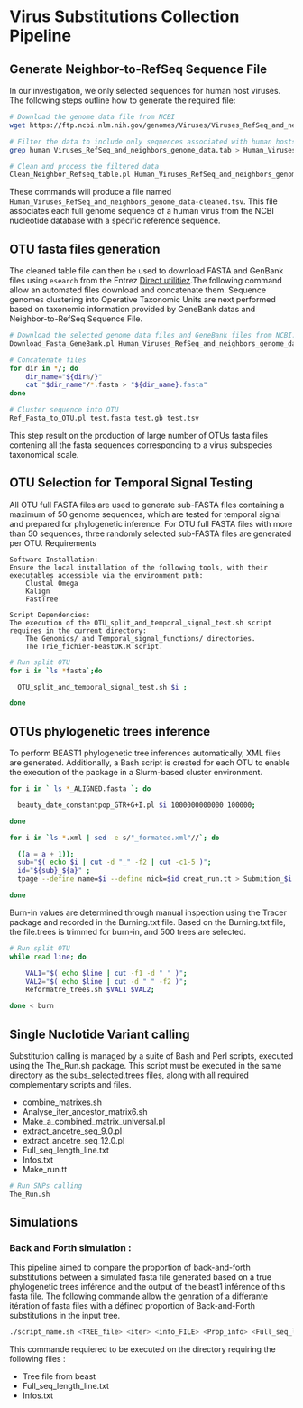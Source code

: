 # Virus Substitutions Collection Pipeline

## Generate Neighbor-to-RefSeq Sequence File 

In our investigation, we only selected sequences for human host viruses. The following steps outline how to generate the required file:

```bash
# Download the genome data file from NCBI
wget https://ftp.ncbi.nlm.nih.gov/genomes/Viruses/Viruses_RefSeq_and_neighbors_genome_data.tab

# Filter the data to include only sequences associated with human hosts
grep human Viruses_RefSeq_and_neighbors_genome_data.tab > Human_Viruses_RefSeq_and_neighbors_genome_data.tab

# Clean and process the filtered data
Clean_Neighbor_Refseq_table.pl Human_Viruses_RefSeq_and_neighbors_genome_data.tab
```
These commands will produce a file named `Human_Viruses_RefSeq_and_neighbors_genome_data-cleaned.tsv`. This file associates each full genome sequence of a human virus from the NCBI nucleotide database with a specific reference sequence.

## OTU fasta files generation
The cleaned table file can then be used to download FASTA and GenBank files using `esearch` from the Entrez [Direct utilitiez](https://www.ncbi.nlm.nih.gov/books/NBK179288/).The following command allow an automated files download and concatenate them. Sequence genomes clustering into Operative Taxonomic Units are next performed based on taxonomic information provided by GeneBank datas and Neighbor-to-RefSeq Sequence File. 

```bash
# Download the selected genome data files and GeneBank files from NCBI. The package produce one directory per OTU.
Download_Fasta_GeneBank.pl Human_Viruses_RefSeq_and_neighbors_genome_data-cleaned.tsv

# Concatenate files
for dir in */; do
    dir_name="${dir%/}"
    cat "$dir_name"/*.fasta > "${dir_name}.fasta"
done

# Cluster sequence into OTU
Ref_Fasta_to_OTU.pl test.fasta test.gb test.tsv
```
This step result on the production of large number of OTUs fasta files contening all the fasta sequences corresponding to a virus subspecies taxonomical scale. 

## OTU Selection for Temporal Signal Testing

All OTU full FASTA files are used to generate sub-FASTA files containing a maximum of 50 genome sequences, which are tested for temporal signal and prepared for phylogenetic inference. For OTU full FASTA files with more than 50 sequences, three randomly selected sub-FASTA files are generated per OTU.
Requirements

    Software Installation:
    Ensure the local installation of the following tools, with their executables accessible via the environment path:
        Clustal Omega
        Kalign
        FastTree

    Script Dependencies:
    The execution of the OTU_split_and_temporal_signal_test.sh script requires in the current directory:
        The Genomics/ and Temporal_signal_functions/ directories.
        The Trie_fichier-beastOK.R script.

```bash
# Run split OTU
for i in `ls *fasta`;do

  OTU_split_and_temporal_signal_test.sh $i ;

done
```

## OTUs phylogenetic trees inference
To perform BEAST1 phylogenetic tree inferences automatically, XML files are generated. Additionally, a Bash script is created for each OTU to enable the execution of the package in a Slurm-based cluster environment.

```bash
for i in ` ls *_ALIGNED.fasta `; do

  beauty_date_constantpop_GTR+G+I.pl $i 1000000000000 100000;

done

for i in `ls *.xml | sed -e s/"_formated.xml"//`; do

  ((a = a + 1));
  sub="$( echo $i | cut -d "_" -f2 | cut -c1-5 )";
  id="${sub}_${a}" ;
  tpage --define name=$i --define nick=$id creat_run.tt > Submition_$i.sh;

done
```
Burn-in values are determined through manual inspection using the Tracer package and recorded in the Burning.txt file.
Based on the Burning.txt file, the file.trees is trimmed for burn-in, and 500 trees are selected.

```bash
# Run split OTU
while read line; do

    VAL1="$( echo $line | cut -f1 -d " " )";
    VAL2="$( echo $line | cut -d " " -f2 )";
    Reformatre_trees.sh $VAL1 $VAL2;

done < burn
```

## Single Nuclotide Variant calling
Substitution calling is managed by a suite of Bash and Perl scripts, executed using the The_Run.sh package. This script must be executed in the same directory as the subs_selected.trees files, along with all required complementary scripts and files.

- combine_matrixes.sh
- Analyse_iter_ancestor_matrix6.sh
- Make_a_combined_matrix_universal.pl 
- extract_ancetre_seq_9.0.pl
- extract_ancetre_seq_12.0.pl
- Full_seq_length_line.txt
- Infos.txt
- Make_run.tt


```bash
# Run SNPs calling
The_Run.sh
```

## Simulations 
### Back and Forth simulation :
This pipeline aimed to compare the proportion of back-and-forth substitutions between a simulated fasta file generated based on a true phylogenetic trees inférence and the output of the beast1 inférence of this fasta file. The following commande allow the genration of a differante itération of fasta files with a défined proportion of Back-and-Forth substitutions in the input tree. 
```bash
./script_name.sh <TREE_file> <iter> <info_FILE> <Prop_info> <Full_seq_length_line.txt>
```
This commande requiered to be executed on the directory requiring the following files :

- Tree file from beast
- Full_seq_length_line.txt
- Infos.txt

